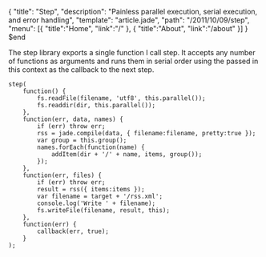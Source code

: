 {
  "title": "Step",
  "description": "Painless parallel execution, serial execution, and error handling",
  "template": "article.jade",
  "path": "/2011/10/09/step",
  "menu": [{ "title":"Home", "link":"/" }, { "title":"About", "link":"/about" }]
}
$end

The step library exports a single function I call step. It accepts any number of functions as arguments and runs them in serial order using the passed in this context as the callback to the next step.

    step(
        function() {
            fs.readFile(filename, 'utf8', this.parallel());
            fs.readdir(dir, this.parallel());
        },
        function(err, data, names) {
            if (err) throw err;
            rss = jade.compile(data, { filename:filename, pretty:true });
            var group = this.group();
            names.forEach(function(name) {
                addItem(dir + '/' + name, items, group());
            });
        },
        function(err, files) {
            if (err) throw err;
            result = rss({ items:items });
            var filename = target + '/rss.xml';
            console.log('Write ' + filename);
            fs.writeFile(filename, result, this);
        },
        function(err) {
            callback(err, true);
        }
    );
